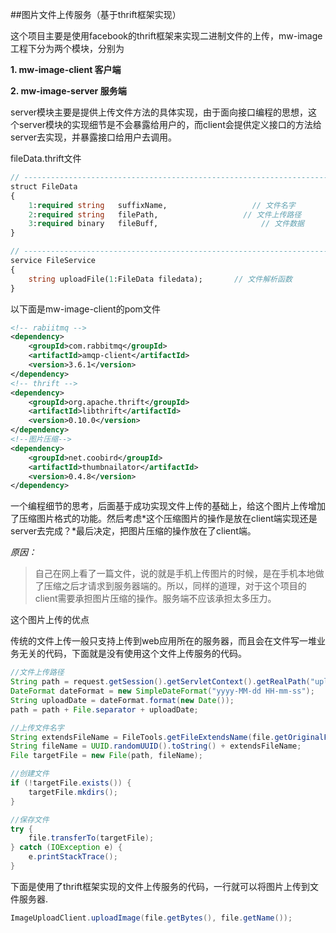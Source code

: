 ##图片文件上传服务（基于thrift框架实现）

这个项目主要是使用facebook的thrift框架来实现二进制文件的上传，mw-image工程下分为两个模块，分别为

**1. mw-image-client 客户端**

**2. mw-image-server 服务端**

server模块主要是提供上传文件方法的具体实现，由于面向接口编程的思想，这个server模块的实现细节是不会暴露给用户的，而client会提供定义接口的方法给server去实现，并暴露接口给用户去调用。

fileData.thrift文件

```protobuf
// -------------------------------------------------------------------- File
struct FileData
{
    1:required string   suffixName,                   // 文件名字
    2:required string   filePath,                   // 文件上传路径
    3:required binary   fileBuff,                       // 文件数据
}

// -------------------------------------------------------------------- Service
service FileService
{
    string uploadFile(1:FileData filedata);       // 文件解析函数
}
```

以下面是mw-image-client的pom文件

```xml
<!-- rabiitmq -->
<dependency>
    <groupId>com.rabbitmq</groupId>
    <artifactId>amqp-client</artifactId>
    <version>3.6.1</version>
</dependency>
<!-- thrift -->
<dependency>
    <groupId>org.apache.thrift</groupId>
    <artifactId>libthrift</artifactId>
    <version>0.10.0</version>
</dependency>
<!--图片压缩-->
<dependency>
    <groupId>net.coobird</groupId>
    <artifactId>thumbnailator</artifactId>
    <version>0.4.8</version>
</dependency>
```

一个编程细节的思考，后面基于成功实现文件上传的基础上，给这个图片上传增加了压缩图片格式的功能。然后考虑*这个压缩图片的操作是放在client端实现还是server去完成？*最后决定，把图片压缩的操作放在了client端。

*原因：*

> 自己在网上看了一篇文件，说的就是手机上传图片的时候，是在手机本地做了压缩之后才请求到服务器端的。所以，同样的道理，对于这个项目的client需要承担图片压缩的操作。服务端不应该承担太多压力。



这个图片上传的优点

传统的文件上传一般只支持上传到web应用所在的服务器，而且会在文件写一堆业务无关的代码，下面就是没有使用这个文件上传服务的代码。

```java
//文件上传路径
String path = request.getSession().getServletContext().getRealPath("upload");
DateFormat dateFormat = new SimpleDateFormat("yyyy-MM-dd HH-mm-ss");
String uploadDate = dateFormat.format(new Date());
path = path + File.separator + uploadDate;

//上传文件名字
String extendsFileName = FileTools.getFileExtendsName(file.getOriginalFilename());
String fileName = UUID.randomUUID().toString() + extendsFileName;
File targetFile = new File(path, fileName);

//创建文件
if (!targetFile.exists()) {
    targetFile.mkdirs();
}

//保存文件
try {
    file.transferTo(targetFile);
} catch (IOException e) {
    e.printStackTrace();
}
```

下面是使用了thrift框架实现的文件上传服务的代码，一行就可以将图片上传到文件服务器.

```java
ImageUploadClient.uploadImage(file.getBytes(), file.getName());
```

